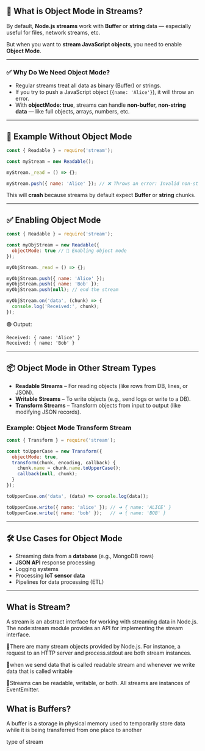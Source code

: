 
## 🧠 What is Object Mode in Streams?

By default, **Node.js streams** work with **Buffer** or **string** data — especially useful for files, network streams, etc.

But when you want to **stream JavaScript objects**, you need to enable **Object Mode**.

---

### ✅ Why Do We Need Object Mode?

* Regular streams treat all data as binary (Buffer) or strings.
* If you try to push a JavaScript object (`{name: 'Alice'}`), it will throw an error.
* With **objectMode: true**, streams can handle **non-buffer, non-string data** — like full objects, arrays, numbers, etc.

---

## 🧪 Example Without Object Mode

```js
const { Readable } = require('stream');

const myStream = new Readable();

myStream._read = () => {};

myStream.push({ name: 'Alice' }); // ❌ Throws an error: Invalid non-string/buffer chunk
```

This will **crash** because streams by default expect **Buffer** or **string** chunks.

---

## ✅ Enabling Object Mode

```js
const { Readable } = require('stream');

const myObjStream = new Readable({
  objectMode: true // 🔑 Enabling object mode
});

myObjStream._read = () => {};

myObjStream.push({ name: 'Alice' });
myObjStream.push({ name: 'Bob' });
myObjStream.push(null); // end the stream

myObjStream.on('data', (chunk) => {
  console.log('Received:', chunk);
});
```

🟢 Output:

```
Received: { name: 'Alice' }
Received: { name: 'Bob' }
```

---

## 📦 Object Mode in Other Stream Types

* **Readable Streams** – For reading objects (like rows from DB, lines, or JSON).
* **Writable Streams** – To write objects (e.g., send logs or write to a DB).
* **Transform Streams** – Transform objects from input to output (like modifying JSON records).

### Example: Object Mode Transform Stream

```js
const { Transform } = require('stream');

const toUpperCase = new Transform({
  objectMode: true,
  transform(chunk, encoding, callback) {
    chunk.name = chunk.name.toUpperCase();
    callback(null, chunk);
  }
});

toUpperCase.on('data', (data) => console.log(data));

toUpperCase.write({ name: 'alice' }); // ➜ { name: 'ALICE' }
toUpperCase.write({ name: 'bob' });   // ➜ { name: 'BOB' }
```

---

## 🛠 Use Cases for Object Mode

* Streaming data from a **database** (e.g., MongoDB rows)
* **JSON API** response processing
* Logging systems
* Processing **IoT sensor data**
* Pipelines for data processing (ETL)

---




## What is Stream?
A stream is an abstract interface for working with streaming data in Node.js. The node:stream module provides an API for implementing the stream interface.

🔘There are many stream objects provided by Node.js. For instance, a request to an HTTP server and process.stdout are both stream instances.

🔘when we send data that is called readable stream  and whenever we write data that is called writable  

🔘Streams can be readable, writable, or both. All streams are instances of EventEmitter.


## What is Buffers?
A buffer is a storage in physical memory used to temporarily store data while it is being transferred from one place to another

type of stream 


